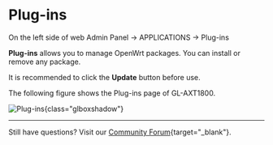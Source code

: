 # Plug-ins

On the left side of web Admin Panel -> APPLICATIONS -> Plug-ins

**Plug-ins** allows you to manage OpenWrt packages. You can install or remove any package. 

It is recommended to click the **Update** button before use.

The following figure shows the Plug-ins page of GL-AXT1800.

![Plug-ins](https://static.gl-inet.com/docs/router/en/4/tutorials/plug-ins/plug-ins.png){class="glboxshadow"}

---

Still have questions? Visit our [Community Forum](https://forum.gl-inet.com){target="_blank"}.
